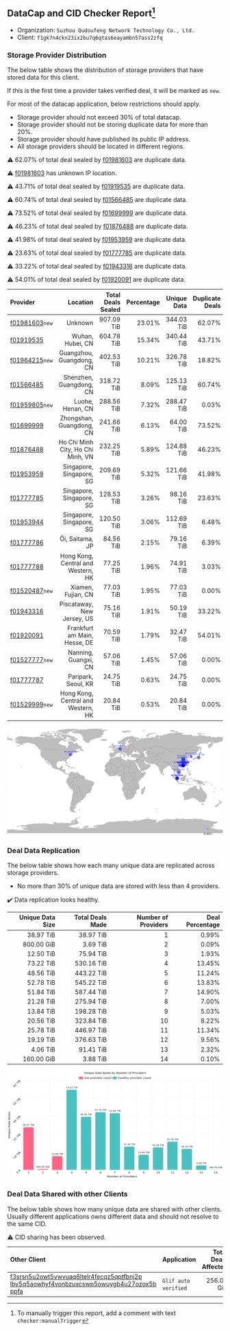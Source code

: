 ## DataCap and CID Checker Report[^1]
 - Organization: `Suzhou Qudoufeng Network Technology Co., Ltd.`
 - Client: `f1gk7n4ckn23ix2bu7q6qtas6eayambn57ass2zfq`
### Storage Provider Distribution
The below table shows the distribution of storage providers that have stored data for this client.

If this is the first time a provider takes verified deal, it will be marked as `new`.

For most of the datacap application, below restrictions should apply.
 - Storage provider should not exceed 30% of total datacap.
 - Storage provider should not be storing duplicate data for more than 20%.
 - Storage provider should have published its public IP address.
 - All storage providers should be located in different regions.

⚠️ 62.07% of total deal sealed by [f01981603](https://filfox.info/en/address/f01981603) are duplicate data.

⚠️ [f01981603](https://filfox.info/en/address/f01981603) has unknown IP location.

⚠️ 43.71% of total deal sealed by [f01919535](https://filfox.info/en/address/f01919535) are duplicate data.

⚠️ 60.74% of total deal sealed by [f01566485](https://filfox.info/en/address/f01566485) are duplicate data.

⚠️ 73.52% of total deal sealed by [f01699999](https://filfox.info/en/address/f01699999) are duplicate data.

⚠️ 46.23% of total deal sealed by [f01876488](https://filfox.info/en/address/f01876488) are duplicate data.

⚠️ 41.98% of total deal sealed by [f01953959](https://filfox.info/en/address/f01953959) are duplicate data.

⚠️ 23.63% of total deal sealed by [f01777785](https://filfox.info/en/address/f01777785) are duplicate data.

⚠️ 33.22% of total deal sealed by [f01943316](https://filfox.info/en/address/f01943316) are duplicate data.

⚠️ 54.01% of total deal sealed by [f01920091](https://filfox.info/en/address/f01920091) are duplicate data.

| Provider                                                    |                           Location | Total Deals Sealed | Percentage | Unique Data | Duplicate Deals |
| :---------------------------------------------------------- | ---------------------------------: | -----------------: | ---------: | ----------: | --------------: |
| [f01981603](https://filfox.info/en/address/f01981603)`new`  |                            Unknown |         907.09 TiB |     23.01% |  344.03 TiB |          62.07% |
| [f01919535](https://filfox.info/en/address/f01919535)       |                   Wuhan, Hubei, CN |         604.78 TiB |     15.34% |  340.44 TiB |          43.71% |
| [f01964215](https://filfox.info/en/address/f01964215)`new`  |           Guangzhou, Guangdong, CN |         402.53 TiB |     10.21% |  326.78 TiB |          18.82% |
| [f01566485](https://filfox.info/en/address/f01566485)       |            Shenzhen, Guangdong, CN |         318.72 TiB |      8.09% |  125.13 TiB |          60.74% |
| [f01959805](https://filfox.info/en/address/f01959805)`new`  |                   Luohe, Henan, CN |         288.56 TiB |      7.32% |  288.47 TiB |           0.03% |
| [f01699999](https://filfox.info/en/address/f01699999)       |           Zhongshan, Guangdong, CN |         241.66 TiB |      6.13% |   64.00 TiB |          73.52% |
| [f01876488](https://filfox.info/en/address/f01876488)       |  Ho Chi Minh City, Ho Chi Minh, VN |         232.25 TiB |      5.89% |  124.88 TiB |          46.23% |
| [f01953959](https://filfox.info/en/address/f01953959)       |           Singapore, Singapore, SG |         209.69 TiB |      5.32% |  121.66 TiB |          41.98% |
| [f01777785](https://filfox.info/en/address/f01777785)       |           Singapore, Singapore, SG |         128.53 TiB |      3.26% |   98.16 TiB |          23.63% |
| [f01953944](https://filfox.info/en/address/f01953944)       |           Singapore, Singapore, SG |         120.50 TiB |      3.06% |  112.69 TiB |           6.48% |
| [f01777786](https://filfox.info/en/address/f01777786)       |                    Ōi, Saitama, JP |          84.56 TiB |      2.15% |   79.16 TiB |           6.39% |
| [f01777788](https://filfox.info/en/address/f01777788)       | Hong Kong, Central and Western, HK |          77.25 TiB |      1.96% |   74.91 TiB |           3.03% |
| [f01520487](https://filfox.info/en/address/f01520487)`new`  |                 Xiamen, Fujian, CN |          77.03 TiB |      1.95% |   77.03 TiB |           0.00% |
| [f01943316](https://filfox.info/en/address/f01943316)       |         Piscataway, New Jersey, US |          75.16 TiB |      1.91% |   50.19 TiB |          33.22% |
| [f01920091](https://filfox.info/en/address/f01920091)       |       Frankfurt am Main, Hesse, DE |          70.59 TiB |      1.79% |   32.47 TiB |          54.01% |
| [f01527777](https://filfox.info/en/address/f01527777)`new`  |               Nanning, Guangxi, CN |          57.06 TiB |      1.45% |   57.06 TiB |           0.00% |
| [f01777787](https://filfox.info/en/address/f01777787)       |                Paripark, Seoul, KR |          24.75 TiB |      0.63% |   24.75 TiB |           0.00% |
| [f01529999](https://filfox.info/en/address/f01529999)`new`  | Hong Kong, Central and Western, HK |          20.84 TiB |      0.53% |   20.84 TiB |           0.00% |

![Provider Distribution](https://raw.githubusercontent.com/data-preservation-programs/filplus-checker-assets/main/filecoin-project/filecoin-plus-large-datasets/issues/638/1671206743322.png)
### Deal Data Replication
The below table shows how each many unique data are replicated across storage providers.
- No more than 30% of unique data are stored with less than 4 providers.

✔️ Data replication looks healthy.

| Unique Data Size | Total Deals Made | Number of Providers | Deal Percentage |
| ---------------: | ---------------: | ------------------: | --------------: |
|        38.97 TiB |        38.97 TiB |                   1 |           0.99% |
|       800.00 GiB |         3.69 TiB |                   2 |           0.09% |
|        12.50 TiB |        75.94 TiB |                   3 |           1.93% |
|        73.22 TiB |       530.16 TiB |                   4 |          13.45% |
|        48.56 TiB |       443.22 TiB |                   5 |          11.24% |
|        52.78 TiB |       545.22 TiB |                   6 |          13.83% |
|        51.84 TiB |       587.44 TiB |                   7 |          14.90% |
|        21.28 TiB |       275.94 TiB |                   8 |           7.00% |
|        13.84 TiB |       198.28 TiB |                   9 |           5.03% |
|        20.56 TiB |       323.84 TiB |                  10 |           8.22% |
|        25.78 TiB |       446.97 TiB |                  11 |          11.34% |
|        19.19 TiB |       376.63 TiB |                  12 |           9.56% |
|         4.06 TiB |        91.41 TiB |                  13 |           2.32% |
|       160.00 GiB |         3.88 TiB |                  14 |           0.10% |

![Replication Distribution](https://raw.githubusercontent.com/data-preservation-programs/filplus-checker-assets/main/filecoin-project/filecoin-plus-large-datasets/issues/638/1671206746084.png)
### Deal Data Shared with other Clients
The below table shows how many unique data are shared with other clients.
Usually different applications owns different data and should not resolve to the same CID.

⚠️ CID sharing has been observed.

| Other Client                                                                                                                                                                                                              | Application          | Total Deals Affected | Unique CIDs |          Verifier |
| :------------------------------------------------------------------------------------------------------------------------------------------------------------------------------------------------------------------------ | :------------------- | -------------------: | ----------: | ----------------: |
| [f3srsn5u2owt5vwvuaq6ltelr4fecqz5qptfbnj2p<br/>lbv5q5aowhyf4vonbzuxcswp5owuygb4u27ozox5b<br/>ppfa](https://filfox.info/en/address/f3srsn5u2owt5vwvuaq6ltelr4fecqz5qptfbnj2plbv5q5aowhyf4vonbzuxcswp5owuygb4u27ozox5bppfa) | `Glif auto verified` |           256.00 GiB |           1 | Jonathan Schwartz |

[^1]: To manually trigger this report, add a comment with text `checker:manualTrigger`
